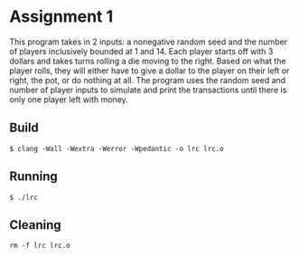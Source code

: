 # Assignment 1

This program takes in 2 inputs: a nonegative random seed and the number of players
inclusively bounded at 1 and 14. Each player starts off with 3 dollars and takes turns
rolling a die moving to the right. Based on what the player rolls, they will either have
to give a dollar to the player on their left or right, the pot, or do nothing at all. The
program uses the random seed and number of player inputs to simulate and print the transactions
until there is only one player left with money.

## Build

	$ clang -Wall -Wextra -Werror -Wpedantic -o lrc lrc.o
	
## Running

	$ ./lrc
	
## Cleaning
	
	rm -f lrc lrc.o
